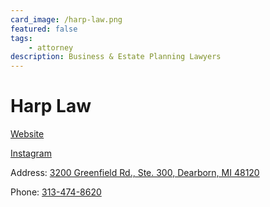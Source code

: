 ```yaml
---
card_image: /harp-law.png
featured: false
tags:
    - attorney
description: Business & Estate Planning Lawyers
---
```


# Harp Law

[Website](https://www.lawharp.com/)

[Instagram](https://www.instagram.com/lawharp/)

Address: [3200 Greenfield Rd., Ste. 300, Dearborn, MI 48120](https://maps.app.goo.gl/JG3hu4nmHuLk3iXx8)

Phone: [313-474-8620](tel:313-474-8620)
